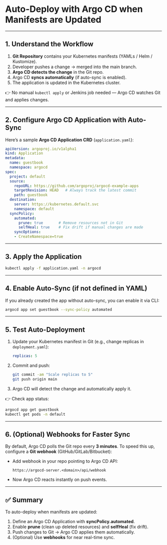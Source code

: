 # **Auto-Deploy with Argo CD when Manifests are Updated**

---

## 1. Understand the Workflow

1. **Git Repository** contains your Kubernetes manifests (YAMLs / Helm / Kustomize).
2. Developer pushes a change → merged into the main branch.
3. **Argo CD detects the change** in the Git repo.
4. Argo CD **syncs automatically** (if auto-sync is enabled).
5. The application is updated in the Kubernetes cluster.

👉 No manual `kubectl apply` or Jenkins job needed — Argo CD watches Git and applies changes.

---

## 2. Configure Argo CD Application with Auto-Sync

Here’s a sample **Argo CD Application CRD** (`application.yaml`):

```yaml
apiVersion: argoproj.io/v1alpha1
kind: Application
metadata:
  name: guestbook
  namespace: argocd
spec:
  project: default
  source:
    repoURL: https://github.com/argoproj/argocd-example-apps
    targetRevision: HEAD   # Always track the latest commit
    path: guestbook
  destination:
    server: https://kubernetes.default.svc
    namespace: default
  syncPolicy:
    automated:
      prune: true       # Remove resources not in Git
      selfHeal: true    # Fix drift if manual changes are made
    syncOptions:
    - CreateNamespace=true
```

---

## 3. Apply the Application

```bash
kubectl apply -f application.yaml -n argocd
```

---

## 4. Enable Auto-Sync (if not defined in YAML)

If you already created the app without auto-sync, you can enable it via CLI:

```bash
argocd app set guestbook --sync-policy automated
```

---

## 5. Test Auto-Deployment

1. Update your Kubernetes manifest in Git (e.g., change replicas in `deployment.yaml`):

   ```yaml
   replicas: 5
   ```
2. Commit and push:

   ```bash
   git commit -am "Scale replicas to 5"
   git push origin main
   ```
3. Argo CD will detect the change and automatically apply it.

👉 Check app status:

```bash
argocd app get guestbook
kubectl get pods -n default
```

---

## 6. (Optional) Webhooks for Faster Sync

By default, Argo CD polls the Git repo every **3 minutes**. To speed this up, configure a **Git webhook** (GitHub/GitLab/Bitbucket):

* Add webhook in your repo pointing to Argo CD API:

  ```
  https://argocd-server.<domain>/api/webhook
  ```
* Now Argo CD reacts instantly on push events.

---

## ✅ Summary

To auto-deploy when manifests are updated:

1. Define an Argo CD Application with **syncPolicy.automated**.
2. Enable **prune** (clean up deleted resources) and **selfHeal** (fix drift).
3. Push changes to Git → Argo CD applies them automatically.
4. (Optional) Use **webhooks** for near real-time sync.

